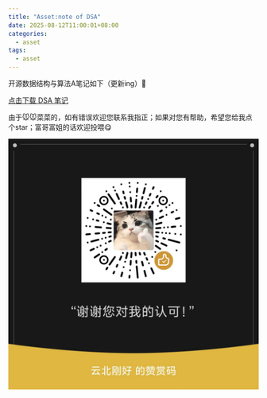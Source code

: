 ```yaml
---
title: "Asset:note of DSA"
date: 2025-08-12T11:00:01+08:00
categories: 
  - asset
tags:
  - asset
---
```


开源数据结构与算法A笔记如下（更新ing）🥰

[点击下载 DSA 笔记](/_pdfs/SSAnote.pdf)

由于🐭🐭菜菜的，如有错误欢迎您联系我指正；如果对您有帮助，希望您给我点个star；富哥富姐的话欢迎投喂😋

![](./assets/images/赞赏码.jpg)



